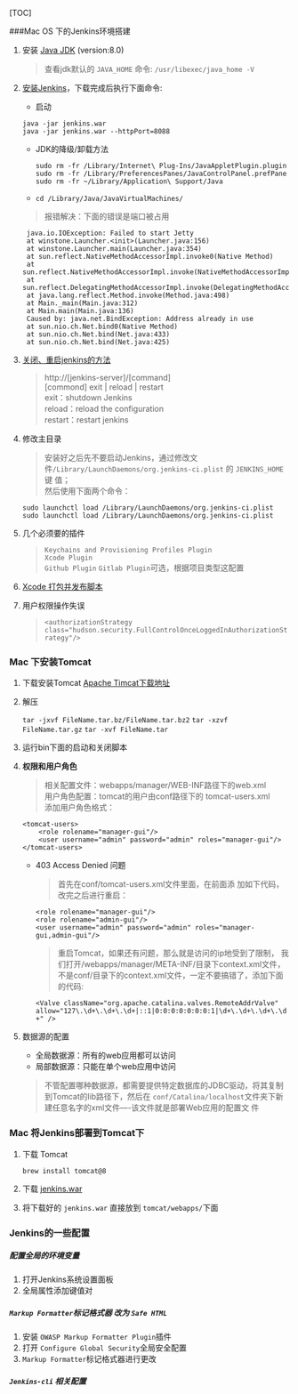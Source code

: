 [TOC]

###Mac OS 下的Jenkins环境搭建

1. 安装 [Java JDK](http://www.oracle.com/technetwork/java/javase/downloads/jdk8-downloads-2133151.html) (version:8.0)

	> 查看jdk默认的 `JAVA_HOME` 命令: `/usr/libexec/java_home -V`

2. [安装Jenkins](https://jenkins.io/index.html)，下载完成后执行下面命令: 
	 - 启动
		
	 ```
	 java -jar jenkins.war
	 java -jar jenkins.war --httpPort=8088
	 
	 ```

	- JDK的降级/卸载方法
		
		```
		sudo rm -fr /Library/Internet\ Plug-Ins/JavaAppletPlugin.plugin
		sudo rm -fr /Library/PreferencesPanes/JavaControlPanel.prefPane
		sudo rm -fr ~/Library/Application\ Support/Java
		```
	-  `cd /Library/Java/JavaVirtualMachines/`
	
	> 报错解决：下面的错误是端口被占用
		
		java.io.IOException: Failed to start Jetty
		at winstone.Launcher.<init>(Launcher.java:156)
		at winstone.Launcher.main(Launcher.java:354)
		at sun.reflect.NativeMethodAccessorImpl.invoke0(Native Method)
		at sun.reflect.NativeMethodAccessorImpl.invoke(NativeMethodAccessorImpl.java:62)
		at sun.reflect.DelegatingMethodAccessorImpl.invoke(DelegatingMethodAccessorImpl.java:43)
		at java.lang.reflect.Method.invoke(Method.java:498)
		at Main._main(Main.java:312)
		at Main.main(Main.java:136)
		Caused by: java.net.BindException: Address already in use
		at sun.nio.ch.Net.bind0(Native Method)
		at sun.nio.ch.Net.bind(Net.java:433)
		at sun.nio.ch.Net.bind(Net.java:425)
	
3. [关闭、重启jenkins的方法](http://damien.co/general/how-to-start-stop-restart-or-reload-jenkins-mac-osx-8022)
	> http://[jenkins-server]/[command] <br>
	[commond] exit | reload | restart <br>
	exit：shutdown Jenkins <br>
	reload：reload the configuration <br>
	restart：restart jenkins

4. 修改主目录
	> 安装好之后先不要启动Jenkins，通过修改文件`/Library/LaunchDaemons/org.jenkins-ci.plist` 的 `JENKINS_HOME `键	值；</br>
	然后使用下面两个命令： </br>
	
	```
	sudo launchctl load /Library/LaunchDaemons/org.jenkins-ci.plist
	sudo launchctl load /Library/LaunchDaemons/org.jenkins-ci.plist
	```
	
5. 几个必须要的插件

	> `Keychains and Provisioning Profiles Plugin` </br>
	`Xcode Plugin` </br>
	`Github Plugin`  `Gitlab Plugin`可选，根据项目类型这配置
	
6. [Xcode 打包并发布脚本](https://www.jianshu.com/p/1229476fbce4)

7. 用户权限操作失误
	> `<authorizationStrategy class="hudson.security.FullControlOnceLoggedInAuthorizationStrategy"/>`

### Mac 下安装Tomcat
1. 下载安装Tomcat [Apache Timcat下载地址](https://tomcat.apache.org/download-90.cgi)

2. 解压 <br>

	`tar -jxvf FileName.tar.bz/FileName.tar.bz2`
	`tar -xzvf FileName.tar.gz`
	`tar -xvf FileName.tar`
    

3. 运行bin下面的启动和关闭脚本

4. **权限和用户角色**

	> 相关配置文件：webapps/manager/WEB-INF路径下的web.xml <br>
	用户角色配置：tomcat的用户由conf路径下的 tomcat-users.xml <br>
	添加用户角色格式：<br>
	
	```
	<tomcat-users> 
    	<role rolename="manager-gui"/>
    	<user username="admin" password="admin" roles="manager-gui"/> 
	</tomcat-users>	
	```
	- 403 Access Denied 问题
	
		> 首先在conf/tomcat-users.xml文件里面，在</tomcat-users>前面添		加如下代码，改完之后进行重启：
		
		```
		<role rolename="manager-gui"/>
		<role rolename="admin-gui"/>
		<user username="admin" password="admin" roles="manager-gui,admin-gui"/>
		```
		> 重启Tomcat，如果还有问题，那么就是访问的ip地受到了限制，
我们打开/webapps/manager/META-INF/目录下context.xml文件，不是conf/目录下的context.xml文件，一定不要搞错了，添加下面的代码:

		`<Valve className="org.apache.catalina.valves.RemoteAddrValve"
         allow="127\.\d+\.\d+\.\d+|::1|0:0:0:0:0:0:0:1|\d+\.\d+\.\d+\.\d+" />`
	
5. 数据源的配置
	- 全局数据源：所有的web应用都可以访问
	- 局部数据源：只能在单个web应用中访问
	
	> 不管配置哪种数据源，都需要提供特定数据库的JDBC驱动，将其复制到Tomcat的lib路径下，然后在	`conf/Catalina/localhost`文件夹下新建任意名字的xml文件—-该文件就是部署Web应用的配置文	件	
	
### Mac 将Jenkins部署到Tomcat下
1. 下载 Tomcat

	`brew install tomcat@8`
	
2. 下载 [jenkins.war](https://updates.jenkins-ci.org/download/war/)
3. 将下载好的 `jenkins.war` 直接放到 `tomcat/webapps/`下面



### Jenkins的一些配置

##### 配置全局的环境变量
1. 打开Jenkins系统设置面板
2. 全局属性添加键值对

##### `Markup Formatter`标记格式器 改为 `Safe HTML`

1. 安装 `OWASP Markup Formatter Plugin`插件
2. 打开 `Configure Global Security`全局安全配置
3. `Markup Formatter`标记格式器进行更改

##### `Jenkins-cli` 相关配置


